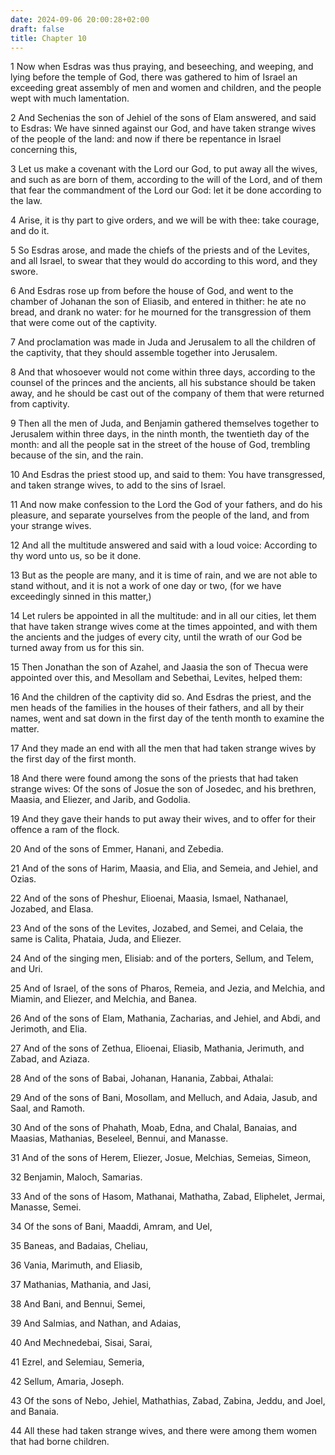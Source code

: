 ```yaml
---
date: 2024-09-06 20:00:28+02:00
draft: false
title: Chapter 10
---
```




1 Now when Esdras was thus praying, and beseeching, and weeping, and lying before the temple of God, there was gathered to him of Israel an exceeding great assembly of men and women and children, and the people wept with much lamentation.

2 And Sechenias the son of Jehiel of the sons of Elam answered, and said to Esdras: We have sinned against our God, and have taken strange wives of the people of the land: and now if there be repentance in Israel concerning this,

3 Let us make a covenant with the Lord our God, to put away all the wives, and such as are born of them, according to the will of the Lord, and of them that fear the commandment of the Lord our God: let it be done according to the law.

4 Arise, it is thy part to give orders, and we will be with thee: take courage, and do it.

5 So Esdras arose, and made the chiefs of the priests and of the Levites, and all Israel, to swear that they would do according to this word, and they swore.

6 And Esdras rose up from before the house of God, and went to the chamber of Johanan the son of Eliasib, and entered in thither: he ate no bread, and drank no water: for he mourned for the transgression of them that were come out of the captivity.

7 And proclamation was made in Juda and Jerusalem to all the children of the captivity, that they should assemble together into Jerusalem.

8 And that whosoever would not come within three days, according to the counsel of the princes and the ancients, all his substance should be taken away, and he should be cast out of the company of them that were returned from captivity.

9 Then all the men of Juda, and Benjamin gathered themselves together to Jerusalem within three days, in the ninth month, the twentieth day of the month: and all the people sat in the street of the house of God, trembling because of the sin, and the rain.

10 And Esdras the priest stood up, and said to them: You have transgressed, and taken strange wives, to add to the sins of Israel.

11 And now make confession to the Lord the God of your fathers, and do his pleasure, and separate yourselves from the people of the land, and from your strange wives.

12 And all the multitude answered and said with a loud voice: According to thy word unto us, so be it done.

13 But as the people are many, and it is time of rain, and we are not able to stand without, and it is not a work of one day or two, (for we have exceedingly sinned in this matter,)

14 Let rulers be appointed in all the multitude: and in all our cities, let them that have taken strange wives come at the times appointed, and with them the ancients and the judges of every city, until the wrath of our God be turned away from us for this sin.

15 Then Jonathan the son of Azahel, and Jaasia the son of Thecua were appointed over this, and Mesollam and Sebethai, Levites, helped them:

16 And the children of the captivity did so. And Esdras the priest, and the men heads of the families in the houses of their fathers, and all by their names, went and sat down in the first day of the tenth month to examine the matter.

17 And they made an end with all the men that had taken strange wives by the first day of the first month.

18 And there were found among the sons of the priests that had taken strange wives: Of the sons of Josue the son of Josedec, and his brethren, Maasia, and Eliezer, and Jarib, and Godolia.

19 And they gave their hands to put away their wives, and to offer for their offence a ram of the flock.

20 And of the sons of Emmer, Hanani, and Zebedia.

21 And of the sons of Harim, Maasia, and Elia, and Semeia, and Jehiel, and Ozias.

22 And of the sons of Pheshur, Elioenai, Maasia, Ismael, Nathanael, Jozabed, and Elasa.

23 And of the sons of the Levites, Jozabed, and Semei, and Celaia, the same is Calita, Phataia, Juda, and Eliezer.

24 And of the singing men, Elisiab: and of the porters, Sellum, and Telem, and Uri.

25 And of Israel, of the sons of Pharos, Remeia, and Jezia, and Melchia, and Miamin, and Eliezer, and Melchia, and Banea.

26 And of the sons of Elam, Mathania, Zacharias, and Jehiel, and Abdi, and Jerimoth, and Elia.

27 And of the sons of Zethua, Elioenai, Eliasib, Mathania, Jerimuth, and Zabad, and Aziaza.

28 And of the sons of Babai, Johanan, Hanania, Zabbai, Athalai:

29 And of the sons of Bani, Mosollam, and Melluch, and Adaia, Jasub, and Saal, and Ramoth.

30 And of the sons of Phahath, Moab, Edna, and Chalal, Banaias, and Maasias, Mathanias, Beseleel, Bennui, and Manasse.

31 And of the sons of Herem, Eliezer, Josue, Melchias, Semeias, Simeon,

32 Benjamin, Maloch, Samarias.

33 And of the sons of Hasom, Mathanai, Mathatha, Zabad, Eliphelet, Jermai, Manasse, Semei.

34 Of the sons of Bani, Maaddi, Amram, and Uel,

35 Baneas, and Badaias, Cheliau,

36 Vania, Marimuth, and Eliasib,

37 Mathanias, Mathania, and Jasi,

38 And Bani, and Bennui, Semei,

39 And Salmias, and Nathan, and Adaias,

40 And Mechnedebai, Sisai, Sarai,

41 Ezrel, and Selemiau, Semeria,

42 Sellum, Amaria, Joseph.

43 Of the sons of Nebo, Jehiel, Mathathias, Zabad, Zabina, Jeddu, and Joel, and Banaia.

44 All these had taken strange wives, and there were among them women that had borne children.

